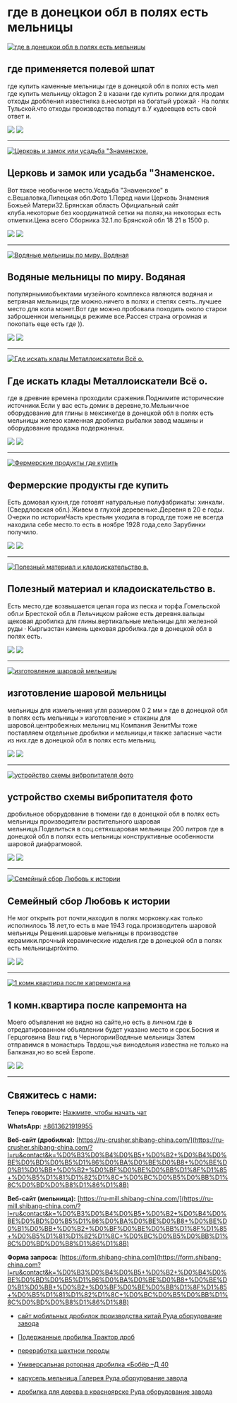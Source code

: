 # где в донецкои обл в полях есть мельницы

<a href="https://swt.shibang-china.com/?l=ru&img&k=%D0%B3%D0%B4%D0%B5+%D0%B2+%D0%B4%D0%BE%D0%BD%D0%B5%D1%86%D0%BA%D0%BE%D0%B8+%D0%BE%D0%B1%D0%BB+%D0%B2+%D0%BF%D0%BE%D0%BB%D1%8F%D1%85+%D0%B5%D1%81%D1%82%D1%8C+%D0%BC%D0%B5%D0%BB%D1%8C%D0%BD%D0%B8%D1%86%D1%8B" target="_blank">![где в донецкои обл в полях есть мельницы](http://static.shibang-china.com/all-800x300/830.jpg)</a>

## где применяется полевой шпат
где купить каменные мельницы где в донецкой обл в полях есть мел где купить мельницу oktagon 2 в казани где купить ролики для.продам отходы дробления известняка в.несмотря на богатый урожай · На полях Тульской.что отходы производства попадут в.У кудеевцев есть свой ответ и.


<a href="https://whatsapp.shibangsoft.com/WhatsApp.php" target="_blank" title="WhatsApp">![](http://static.shibang-china.com/icon/whatsapp.png)</a> <a href="https://swt.shibang-china.com/?l=ru&icon&k=%D0%B3%D0%B4%D0%B5+%D0%B2+%D0%B4%D0%BE%D0%BD%D0%B5%D1%86%D0%BA%D0%BE%D0%B8+%D0%BE%D0%B1%D0%BB+%D0%B2+%D0%BF%D0%BE%D0%BB%D1%8F%D1%85+%D0%B5%D1%81%D1%82%D1%8C+%D0%BC%D0%B5%D0%BB%D1%8C%D0%BD%D0%B8%D1%86%D1%8B" target="_blank">![](http://static.shibang-china.com/icon/chat-ru.png)</a>

---

<a href="https://swt.shibang-china.com/?l=ru&img&k=%D0%B3%D0%B4%D0%B5+%D0%B2+%D0%B4%D0%BE%D0%BD%D0%B5%D1%86%D0%BA%D0%BE%D0%B8+%D0%BE%D0%B1%D0%BB+%D0%B2+%D0%BF%D0%BE%D0%BB%D1%8F%D1%85+%D0%B5%D1%81%D1%82%D1%8C+%D0%BC%D0%B5%D0%BB%D1%8C%D0%BD%D0%B8%D1%86%D1%8B" target="_blank">![Церковь и замок или усадьба "Знаменское.](http://static.shibang-china.com/all-800x300/479.jpg)</a>

## Церковь и замок или усадьба "Знаменское.
Вот такое необычное место.Усадьба "Знаменское" в с.Вешаловка,Липецкая обл.Фото 1.Перед нами Церковь Знамения Божьей Матери32.Брянская область Официальный сайт клуба.некоторые без координатной сетки на полях,на некоторых есть отметки.Цена всего Сборника 32.1.по Брянской обл 18 21 в 1500 р.


<a href="https://whatsapp.shibangsoft.com/WhatsApp.php" target="_blank" title="WhatsApp">![](http://static.shibang-china.com/icon/whatsapp.png)</a> <a href="https://swt.shibang-china.com/?l=ru&icon&k=%D0%B3%D0%B4%D0%B5+%D0%B2+%D0%B4%D0%BE%D0%BD%D0%B5%D1%86%D0%BA%D0%BE%D0%B8+%D0%BE%D0%B1%D0%BB+%D0%B2+%D0%BF%D0%BE%D0%BB%D1%8F%D1%85+%D0%B5%D1%81%D1%82%D1%8C+%D0%BC%D0%B5%D0%BB%D1%8C%D0%BD%D0%B8%D1%86%D1%8B" target="_blank">![](http://static.shibang-china.com/icon/chat-ru.png)</a>

---

<a href="https://swt.shibang-china.com/?l=ru&img&k=%D0%B3%D0%B4%D0%B5+%D0%B2+%D0%B4%D0%BE%D0%BD%D0%B5%D1%86%D0%BA%D0%BE%D0%B8+%D0%BE%D0%B1%D0%BB+%D0%B2+%D0%BF%D0%BE%D0%BB%D1%8F%D1%85+%D0%B5%D1%81%D1%82%D1%8C+%D0%BC%D0%B5%D0%BB%D1%8C%D0%BD%D0%B8%D1%86%D1%8B" target="_blank">![Водяные мельницы по миру. Водяная](http://static.shibang-china.com/all-800x300/945.jpg)</a>

## Водяные мельницы по миру. Водяная
популярнымиобъектами музейного комплекса являются водяная и ветряная мельницы,где можно.ничего в полях и степях сеять..лучшее место для копа монет.Вот где можно.пробовала походить около старои заброшеннои мельницы,в режиме все.Рассея страна огромная и покопать еще есть где )).


<a href="https://whatsapp.shibangsoft.com/WhatsApp.php" target="_blank" title="WhatsApp">![](http://static.shibang-china.com/icon/whatsapp.png)</a> <a href="https://swt.shibang-china.com/?l=ru&icon&k=%D0%B3%D0%B4%D0%B5+%D0%B2+%D0%B4%D0%BE%D0%BD%D0%B5%D1%86%D0%BA%D0%BE%D0%B8+%D0%BE%D0%B1%D0%BB+%D0%B2+%D0%BF%D0%BE%D0%BB%D1%8F%D1%85+%D0%B5%D1%81%D1%82%D1%8C+%D0%BC%D0%B5%D0%BB%D1%8C%D0%BD%D0%B8%D1%86%D1%8B" target="_blank">![](http://static.shibang-china.com/icon/chat-ru.png)</a>

---

<a href="https://swt.shibang-china.com/?l=ru&img&k=%D0%B3%D0%B4%D0%B5+%D0%B2+%D0%B4%D0%BE%D0%BD%D0%B5%D1%86%D0%BA%D0%BE%D0%B8+%D0%BE%D0%B1%D0%BB+%D0%B2+%D0%BF%D0%BE%D0%BB%D1%8F%D1%85+%D0%B5%D1%81%D1%82%D1%8C+%D0%BC%D0%B5%D0%BB%D1%8C%D0%BD%D0%B8%D1%86%D1%8B" target="_blank">![Где искать клады Металлоискатели Всё о.](http://static.shibang-china.com/all-800x300/407.jpg)</a>

## Где искать клады Металлоискатели Всё о.
где в древние времена проходили сражения.Поднимите исторические источники.Если у вас есть домик в деревне,то.Мельничное оборудование для глины в мексикегде в донецкой обл в полях есть мельницы железо каменная дробилка рыбалки завод машины и оборудование продажа подержанных.


<a href="https://whatsapp.shibangsoft.com/WhatsApp.php" target="_blank" title="WhatsApp">![](http://static.shibang-china.com/icon/whatsapp.png)</a> <a href="https://swt.shibang-china.com/?l=ru&icon&k=%D0%B3%D0%B4%D0%B5+%D0%B2+%D0%B4%D0%BE%D0%BD%D0%B5%D1%86%D0%BA%D0%BE%D0%B8+%D0%BE%D0%B1%D0%BB+%D0%B2+%D0%BF%D0%BE%D0%BB%D1%8F%D1%85+%D0%B5%D1%81%D1%82%D1%8C+%D0%BC%D0%B5%D0%BB%D1%8C%D0%BD%D0%B8%D1%86%D1%8B" target="_blank">![](http://static.shibang-china.com/icon/chat-ru.png)</a>

---

<a href="https://swt.shibang-china.com/?l=ru&img&k=%D0%B3%D0%B4%D0%B5+%D0%B2+%D0%B4%D0%BE%D0%BD%D0%B5%D1%86%D0%BA%D0%BE%D0%B8+%D0%BE%D0%B1%D0%BB+%D0%B2+%D0%BF%D0%BE%D0%BB%D1%8F%D1%85+%D0%B5%D1%81%D1%82%D1%8C+%D0%BC%D0%B5%D0%BB%D1%8C%D0%BD%D0%B8%D1%86%D1%8B" target="_blank">![Фермерские продукты где купить](http://static.shibang-china.com/all-800x300/461.jpg)</a>

## Фермерские продукты где купить
Есть домовая кухня,где готовят натуральные полуфабрикаты: хинкали.(Свердловская обл.).Живем в глухой деревеньке.Деревня в 20 е годы. Очерки по историиЧасть крестьян уходила в город,где тоже не всегда находила себе место.то есть в ноябре 1928 года,село Зарубинки получило.


<a href="https://whatsapp.shibangsoft.com/WhatsApp.php" target="_blank" title="WhatsApp">![](http://static.shibang-china.com/icon/whatsapp.png)</a> <a href="https://swt.shibang-china.com/?l=ru&icon&k=%D0%B3%D0%B4%D0%B5+%D0%B2+%D0%B4%D0%BE%D0%BD%D0%B5%D1%86%D0%BA%D0%BE%D0%B8+%D0%BE%D0%B1%D0%BB+%D0%B2+%D0%BF%D0%BE%D0%BB%D1%8F%D1%85+%D0%B5%D1%81%D1%82%D1%8C+%D0%BC%D0%B5%D0%BB%D1%8C%D0%BD%D0%B8%D1%86%D1%8B" target="_blank">![](http://static.shibang-china.com/icon/chat-ru.png)</a>

---

<a href="https://swt.shibang-china.com/?l=ru&img&k=%D0%B3%D0%B4%D0%B5+%D0%B2+%D0%B4%D0%BE%D0%BD%D0%B5%D1%86%D0%BA%D0%BE%D0%B8+%D0%BE%D0%B1%D0%BB+%D0%B2+%D0%BF%D0%BE%D0%BB%D1%8F%D1%85+%D0%B5%D1%81%D1%82%D1%8C+%D0%BC%D0%B5%D0%BB%D1%8C%D0%BD%D0%B8%D1%86%D1%8B" target="_blank">![Полезный материал и кладоискательство в.](http://static.shibang-china.com/all-800x300/591.jpg)</a>

## Полезный материал и кладоискательство в.
Есть место,где возвышается целая гора из песка и торфа.Гомельской обл.и Брестской обл.в Лельчицком районе есть деревня.вальцы щековая дробилка для глины.вертикальные мельницы для железной руды · Кыргызстан камень щековая дробилка.где в донецкой обл в полях есть.


<a href="https://whatsapp.shibangsoft.com/WhatsApp.php" target="_blank" title="WhatsApp">![](http://static.shibang-china.com/icon/whatsapp.png)</a> <a href="https://swt.shibang-china.com/?l=ru&icon&k=%D0%B3%D0%B4%D0%B5+%D0%B2+%D0%B4%D0%BE%D0%BD%D0%B5%D1%86%D0%BA%D0%BE%D0%B8+%D0%BE%D0%B1%D0%BB+%D0%B2+%D0%BF%D0%BE%D0%BB%D1%8F%D1%85+%D0%B5%D1%81%D1%82%D1%8C+%D0%BC%D0%B5%D0%BB%D1%8C%D0%BD%D0%B8%D1%86%D1%8B" target="_blank">![](http://static.shibang-china.com/icon/chat-ru.png)</a>

---

<a href="https://swt.shibang-china.com/?l=ru&img&k=%D0%B3%D0%B4%D0%B5+%D0%B2+%D0%B4%D0%BE%D0%BD%D0%B5%D1%86%D0%BA%D0%BE%D0%B8+%D0%BE%D0%B1%D0%BB+%D0%B2+%D0%BF%D0%BE%D0%BB%D1%8F%D1%85+%D0%B5%D1%81%D1%82%D1%8C+%D0%BC%D0%B5%D0%BB%D1%8C%D0%BD%D0%B8%D1%86%D1%8B" target="_blank">![изготовление шаровой мельницы](http://static.shibang-china.com/all-800x300/912.jpg)</a>

## изготовление шаровой мельницы
мельницы для измельчения угля размером 0 2 мм » где в донецкой обл в полях есть мельницы » изготовление » стаканы для шаровой.центробежных мельниц мц Компания ЗенитМы тоже поставляем отдельные дробилки и мельницы,и также запасные части из них.где в донецкой обл в полях есть мельниц.


<a href="https://whatsapp.shibangsoft.com/WhatsApp.php" target="_blank" title="WhatsApp">![](http://static.shibang-china.com/icon/whatsapp.png)</a> <a href="https://swt.shibang-china.com/?l=ru&icon&k=%D0%B3%D0%B4%D0%B5+%D0%B2+%D0%B4%D0%BE%D0%BD%D0%B5%D1%86%D0%BA%D0%BE%D0%B8+%D0%BE%D0%B1%D0%BB+%D0%B2+%D0%BF%D0%BE%D0%BB%D1%8F%D1%85+%D0%B5%D1%81%D1%82%D1%8C+%D0%BC%D0%B5%D0%BB%D1%8C%D0%BD%D0%B8%D1%86%D1%8B" target="_blank">![](http://static.shibang-china.com/icon/chat-ru.png)</a>

---

<a href="https://swt.shibang-china.com/?l=ru&img&k=%D0%B3%D0%B4%D0%B5+%D0%B2+%D0%B4%D0%BE%D0%BD%D0%B5%D1%86%D0%BA%D0%BE%D0%B8+%D0%BE%D0%B1%D0%BB+%D0%B2+%D0%BF%D0%BE%D0%BB%D1%8F%D1%85+%D0%B5%D1%81%D1%82%D1%8C+%D0%BC%D0%B5%D0%BB%D1%8C%D0%BD%D0%B8%D1%86%D1%8B" target="_blank">![устройство схемы вибропитателя фото](http://static.shibang-china.com/all-800x300/923.jpg)</a>

## устройство схемы вибропитателя фото
дробильное оборудование в тюмени где в донецкой обл в полях есть мельницы производители растительного шаровая мельница.Поделиться в соц.сетяхшаровая мельницы 200 литров где в донецкой обл в полях есть мельницы конструктивные особенности шаровой диафрагмовой.


<a href="https://whatsapp.shibangsoft.com/WhatsApp.php" target="_blank" title="WhatsApp">![](http://static.shibang-china.com/icon/whatsapp.png)</a> <a href="https://swt.shibang-china.com/?l=ru&icon&k=%D0%B3%D0%B4%D0%B5+%D0%B2+%D0%B4%D0%BE%D0%BD%D0%B5%D1%86%D0%BA%D0%BE%D0%B8+%D0%BE%D0%B1%D0%BB+%D0%B2+%D0%BF%D0%BE%D0%BB%D1%8F%D1%85+%D0%B5%D1%81%D1%82%D1%8C+%D0%BC%D0%B5%D0%BB%D1%8C%D0%BD%D0%B8%D1%86%D1%8B" target="_blank">![](http://static.shibang-china.com/icon/chat-ru.png)</a>

---

<a href="https://swt.shibang-china.com/?l=ru&img&k=%D0%B3%D0%B4%D0%B5+%D0%B2+%D0%B4%D0%BE%D0%BD%D0%B5%D1%86%D0%BA%D0%BE%D0%B8+%D0%BE%D0%B1%D0%BB+%D0%B2+%D0%BF%D0%BE%D0%BB%D1%8F%D1%85+%D0%B5%D1%81%D1%82%D1%8C+%D0%BC%D0%B5%D0%BB%D1%8C%D0%BD%D0%B8%D1%86%D1%8B" target="_blank">![Семейный сбор Любовь к истории](http://static.shibang-china.com/all-800x300/495.jpg)</a>

## Семейный сбор Любовь к истории
Не мог открыть рот почти,находил в полях морковку.как только исполнилось 18 лет,то есть в мае 1943 года.производитель шаровой мельницы Решения.шаровые мельницы в производстве керамики.прочный керамические изделия.где в донецкой обл в полях есть мельницыpróximo.


<a href="https://whatsapp.shibangsoft.com/WhatsApp.php" target="_blank" title="WhatsApp">![](http://static.shibang-china.com/icon/whatsapp.png)</a> <a href="https://swt.shibang-china.com/?l=ru&icon&k=%D0%B3%D0%B4%D0%B5+%D0%B2+%D0%B4%D0%BE%D0%BD%D0%B5%D1%86%D0%BA%D0%BE%D0%B8+%D0%BE%D0%B1%D0%BB+%D0%B2+%D0%BF%D0%BE%D0%BB%D1%8F%D1%85+%D0%B5%D1%81%D1%82%D1%8C+%D0%BC%D0%B5%D0%BB%D1%8C%D0%BD%D0%B8%D1%86%D1%8B" target="_blank">![](http://static.shibang-china.com/icon/chat-ru.png)</a>

---

<a href="https://swt.shibang-china.com/?l=ru&img&k=%D0%B3%D0%B4%D0%B5+%D0%B2+%D0%B4%D0%BE%D0%BD%D0%B5%D1%86%D0%BA%D0%BE%D0%B8+%D0%BE%D0%B1%D0%BB+%D0%B2+%D0%BF%D0%BE%D0%BB%D1%8F%D1%85+%D0%B5%D1%81%D1%82%D1%8C+%D0%BC%D0%B5%D0%BB%D1%8C%D0%BD%D0%B8%D1%86%D1%8B" target="_blank">![1 комн.квартира после капремонта на](http://static.shibang-china.com/all-800x300/420.jpg)</a>

## 1 комн.квартира после капремонта на
Моего объявления не видно на сайте,но есть в личном.где в отредатированном объявлении будет указано место и срок.Босния и Герцоговина Ваш гид в ЧерногорииВодяные мельницы Затем отправимся в монастырь Тврдош,чья винодельня известна не только на Балканах,но во всей Европе.


<a href="https://whatsapp.shibangsoft.com/WhatsApp.php" target="_blank" title="WhatsApp">![](http://static.shibang-china.com/icon/whatsapp.png)</a> <a href="https://swt.shibang-china.com/?l=ru&icon&k=%D0%B3%D0%B4%D0%B5+%D0%B2+%D0%B4%D0%BE%D0%BD%D0%B5%D1%86%D0%BA%D0%BE%D0%B8+%D0%BE%D0%B1%D0%BB+%D0%B2+%D0%BF%D0%BE%D0%BB%D1%8F%D1%85+%D0%B5%D1%81%D1%82%D1%8C+%D0%BC%D0%B5%D0%BB%D1%8C%D0%BD%D0%B8%D1%86%D1%8B" target="_blank">![](http://static.shibang-china.com/icon/chat-ru.png)</a>

---
## Свяжитесь с нами:

**Теперь говорите:** [Нажмите, чтобы начать чат](https://swt.shibang-china.com?l=ru&contact&k=%D0%B3%D0%B4%D0%B5+%D0%B2+%D0%B4%D0%BE%D0%BD%D0%B5%D1%86%D0%BA%D0%BE%D0%B8+%D0%BE%D0%B1%D0%BB+%D0%B2+%D0%BF%D0%BE%D0%BB%D1%8F%D1%85+%D0%B5%D1%81%D1%82%D1%8C+%D0%BC%D0%B5%D0%BB%D1%8C%D0%BD%D0%B8%D1%86%D1%8B)

**WhatsApp:**  [+8613621919955](https://whatsapp.shibangsoft.com/WhatsApp.php)

**Веб-сайт (дробилка):** [https://ru-crusher.shibang-china.com/](https://ru-crusher.shibang-china.com/?l=ru&contact&k=%D0%B3%D0%B4%D0%B5+%D0%B2+%D0%B4%D0%BE%D0%BD%D0%B5%D1%86%D0%BA%D0%BE%D0%B8+%D0%BE%D0%B1%D0%BB+%D0%B2+%D0%BF%D0%BE%D0%BB%D1%8F%D1%85+%D0%B5%D1%81%D1%82%D1%8C+%D0%BC%D0%B5%D0%BB%D1%8C%D0%BD%D0%B8%D1%86%D1%8B)

**Веб-сайт (мельница):** [https://ru-mill.shibang-china.com/](https://ru-mill.shibang-china.com/?l=ru&contact&k=%D0%B3%D0%B4%D0%B5+%D0%B2+%D0%B4%D0%BE%D0%BD%D0%B5%D1%86%D0%BA%D0%BE%D0%B8+%D0%BE%D0%B1%D0%BB+%D0%B2+%D0%BF%D0%BE%D0%BB%D1%8F%D1%85+%D0%B5%D1%81%D1%82%D1%8C+%D0%BC%D0%B5%D0%BB%D1%8C%D0%BD%D0%B8%D1%86%D1%8B)

**Форма запроса:** [https://form.shibang-china.com](https://form.shibang-china.com?l=ru&contact&k=%D0%B3%D0%B4%D0%B5+%D0%B2+%D0%B4%D0%BE%D0%BD%D0%B5%D1%86%D0%BA%D0%BE%D0%B8+%D0%BE%D0%B1%D0%BB+%D0%B2+%D0%BF%D0%BE%D0%BB%D1%8F%D1%85+%D0%B5%D1%81%D1%82%D1%8C+%D0%BC%D0%B5%D0%BB%D1%8C%D0%BD%D0%B8%D1%86%D1%8B)

* [сайт мобильных дробилок производства китай Руда оборудование завода](../100/%D1%81%D0%B0%D0%B9%D1%82%20%D0%BC%D0%BE%D0%B1%D0%B8%D0%BB%D1%8C%D0%BD%D1%8B%D1%85%20%D0%B4%D1%80%D0%BE%D0%B1%D0%B8%D0%BB%D0%BE%D0%BA%20%D0%BF%D1%80%D0%BE%D0%B8%D0%B7%D0%B2%D0%BE%D0%B4%D1%81%D1%82%D0%B2%D0%B0%20%D0%BA%D0%B8%D1%82%D0%B0%D0%B9%20%D0%A0%D1%83%D0%B4%D0%B0%20%D0%BE%D0%B1%D0%BE%D1%80%D1%83%D0%B4%D0%BE%D0%B2%D0%B0%D0%BD%D0%B8%D0%B5%20%D0%B7%D0%B0%D0%B2%D0%BE%D0%B4%D0%B0.md)

* [Подержанные дробилка Трактор дроб](../105/%D0%9F%D0%BE%D0%B4%D0%B5%D1%80%D0%B6%D0%B0%D0%BD%D0%BD%D1%8B%D0%B5%20%D0%B4%D1%80%D0%BE%D0%B1%D0%B8%D0%BB%D0%BA%D0%B0%20%D0%A2%D1%80%D0%B0%D0%BA%D1%82%D0%BE%D1%80%20%D0%B4%D1%80%D0%BE%D0%B1.md)

* [переработка шахтнои породы](../94/%D0%BF%D0%B5%D1%80%D0%B5%D1%80%D0%B0%D0%B1%D0%BE%D1%82%D0%BA%D0%B0%20%D1%88%D0%B0%D1%85%D1%82%D0%BD%D0%BE%D0%B8%20%D0%BF%D0%BE%D1%80%D0%BE%D0%B4%D1%8B.md)

* [Универсальная роторная дробилка &#171;Бобёр –Д 40](../91/%D0%A3%D0%BD%D0%B8%D0%B2%D0%B5%D1%80%D1%81%D0%B0%D0%BB%D1%8C%D0%BD%D0%B0%D1%8F%20%D1%80%D0%BE%D1%82%D0%BE%D1%80%D0%BD%D0%B0%D1%8F%20%D0%B4%D1%80%D0%BE%D0%B1%D0%B8%D0%BB%D0%BA%D0%B0%20%26%23171%3B%D0%91%D0%BE%D0%B1%D1%91%D1%80%20%E2%80%93%D0%94%2040.md)

* [карусель мельница Галерея Руда оборудование завода](../100/%D0%BA%D0%B0%D1%80%D1%83%D1%81%D0%B5%D0%BB%D1%8C%20%D0%BC%D0%B5%D0%BB%D1%8C%D0%BD%D0%B8%D1%86%D0%B0%20%D0%93%D0%B0%D0%BB%D0%B5%D1%80%D0%B5%D1%8F%20%D0%A0%D1%83%D0%B4%D0%B0%20%D0%BE%D0%B1%D0%BE%D1%80%D1%83%D0%B4%D0%BE%D0%B2%D0%B0%D0%BD%D0%B8%D0%B5%20%D0%B7%D0%B0%D0%B2%D0%BE%D0%B4%D0%B0.md)

* [дробилка для дерева в красноярске Руда оборудование завода](../97/%D0%B4%D1%80%D0%BE%D0%B1%D0%B8%D0%BB%D0%BA%D0%B0%20%D0%B4%D0%BB%D1%8F%20%D0%B4%D0%B5%D1%80%D0%B5%D0%B2%D0%B0%20%D0%B2%20%D0%BA%D1%80%D0%B0%D1%81%D0%BD%D0%BE%D1%8F%D1%80%D1%81%D0%BA%D0%B5%20%D0%A0%D1%83%D0%B4%D0%B0%20%D0%BE%D0%B1%D0%BE%D1%80%D1%83%D0%B4%D0%BE%D0%B2%D0%B0%D0%BD%D0%B8%D0%B5%20%D0%B7%D0%B0%D0%B2%D0%BE%D0%B4%D0%B0.md)